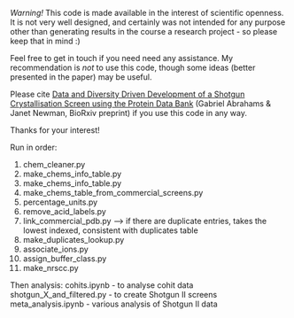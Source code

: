 _Warning!_ This code is made available in the interest of scientific openness. It is not very well designed, and certainly was not intended for any purpose other than generating results in the course a research project - so please keep that in mind :) 

Feel free to get in touch if you need need any assistance. 
My recommendation is *not* to use this code, though some ideas (better presented in the paper) may be useful. 

Please cite [Data and Diversity Driven Development of a Shotgun Crystallisation Screen using the Protein Data Bank](https://doi.org/10.1101/2021.08.11.456002) (Gabriel Abrahams & Janet Newman, BioRxiv preprint) if you use this code in any way.

Thanks for your interest!

Run in order:
1. chem_cleaner.py
2. make_chems_info_table.py
3. make_chems_info_table.py
4. make_chems_table_from_commercial_screens.py
5. percentage_units.py
6. remove_acid_labels.py
7. link_commercial_pdb.py --> if there are duplicate entries, takes the lowest indexed, consistent with duplicates table
8. make_duplicates_lookup.py
9. associate_ions.py
10. assign_buffer_class.py
11. make_nrscc.py

Then analysis:
cohits.ipynb - to analyse cohit data
shotgun_X_and_filtered.py - to create Shotgun II screens
meta_analysis.ipynb - various analysis of Shotgun II data
